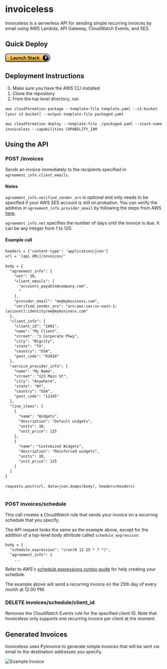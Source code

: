# invoiceless

Invoiceless is a serverless API for sending simple recurring invoices by email using AWS Lambda, API Gateway, CloudWatch Events, and SES.

## Quick Deploy

[<img src="./img/cloudformation-launch-stack.png">](https://console.aws.amazon.com/cloudformation/home?region=us-east-1/stacks/new?stackName=invoiceless&templateURL=https://s3.amazonaws.com/rboyd-sarbucket/packaged.yaml) 



## Deployment Instructions

0. Make sure you have the AWS CLI installed
1. Clone the repository
2. From the top level directory, run

`aws cloudformation package --template-file template.yaml --s3-bucket [your s3 bucket] --output-template-file packaged.yaml`

`aws cloudformation deploy --template-file ./packaged.yaml --stack-name invoiceless --capabilities CAPABILITY_IAM`

## Using the API

### POST /invoices
Sends an invoice immediately to the recipients specified in `agreement_info.client_emails`.

#### Notes

`agreement_info.verified_sender_arn` is optional and only needs to be specified if your AWS SES account is still on probation. You can verify the address in `agreement_info.provider_email` by following the steps from AWS [here](https://docs.aws.amazon.com/ses/latest/DeveloperGuide/verify-email-addresses.html).

`agreement_info.net` specifies the number of days until the invoice is due. It can be any integer from 1 to 120.

#### Example call

```
headers = {'content-type': 'application/json'}
url = '[api URL]/invoices/'

body = {
  "agreement_info": {
    "net": 30,
    "client_emails": [
      "accounts_payable@company.com",
      "
    ],
    "provider_email": "me@mybusiness.com",
    "verified_sender_arn": "arn:aws:ses:us-east-1:[account]:identity/me@mybusiness.com"
  },
  "client_info": {
    "client_id": "1001",
    "name": "My Client",
    "street": "1 Corporate Pkwy",
    "city": "Bigcity",
    "state": "TX",
    "country": "USA",
    "post_code": "01010"
  },
  "service_provider_info": {
    "name": "My Name",
    "street": "123 Main St",
    "city": "Anywhere",
    "state": "NY",
    "country": "USA",
    "post_code": "12345"
  },
  "line_items": [
    {
      "name": "Widgets",
      "description": "Default widgets",
      "units": 10,
      "unit_price": 125
    },
    {
      "name": "Customized Widgets",
      "description": "Reinforced widgets",
      "units": 10,
      "unit_price": 125
    }
  ]
}

requests.post(url, data=json.dumps(body), headers=headers)


```

### POST invoices/schedule

This call creates a CloudWatch rule that sends your invoice on a recurring schedule that you specify.

The API request looks the same as the example above, except for the addition of a top-level body attribute called `schedule_expression`:

```
body = {
  "schedule_expression": "cron(0 12 25 * ? *)",
  "agreement_info": {
    ...
```

Refer to AWS's [schedule expressions syntax guide](https://docs.aws.amazon.com/AmazonCloudWatch/latest/events/ScheduledEvents.html) for help creating your schedule.

The example above will send a recurring invoice on the 25th day of every month at 12:00 PM.

### DELETE invoices/schedule/client_id

Removes the CloudWatch Events rule for the specified client ID. Note that Invoiceless only supports one recurring invoice per client at the moment.

## Generated Invoices

Invoiceless uses PyInvoice to generate simple invoices that will be sent via email to the destination addresses you specify.

![Example Invoice](example_email.png?raw=true)
